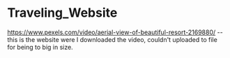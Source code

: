 # Traveling_Website

https://www.pexels.com/video/aerial-view-of-beautiful-resort-2169880/ -- this is the website were I downloaded the video, couldn't uploaded to file for being to big in size.

